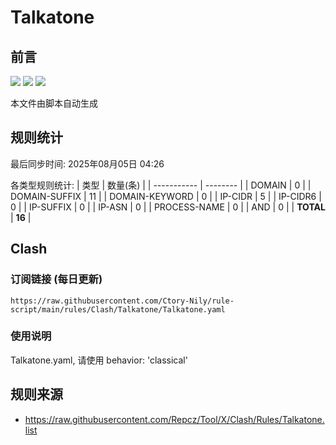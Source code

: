 # Talkatone

## 前言
![](https://img.shields.io/badge/%E4%B8%8B%E8%BD%BD%E8%A7%84%E5%88%99-%E5%90%88%E5%B9%B6%E8%A7%84%E5%88%99-blue) ![](https://img.shields.io/badge/%E7%BB%9F%E8%AE%A1%E6%95%B0%E9%87%8F-green) ![](https://img.shields.io/badge/%E7%94%9F%E6%88%90%E8%AE%A2%E9%98%85-8A2BE2)

本文件由脚本自动生成

## 规则统计
最后同步时间: 2025年08月05日 04:26

各类型规则统计:
| 类型        | 数量(条) |
| ----------- | -------- |
| DOMAIN       | 0        | 
| DOMAIN-SUFFIX | 11       | 
| DOMAIN-KEYWORD | 0        | 
| IP-CIDR      | 5        | 
| IP-CIDR6     | 0        | 
| IP-SUFFIX    | 0        | 
| IP-ASN       | 0        | 
| PROCESS-NAME | 0        | 
| AND          | 0        | 
| **TOTAL** | **16** | 
## Clash

### 订阅链接 (每日更新)
```
https://raw.githubusercontent.com/Ctory-Nily/rule-script/main/rules/Clash/Talkatone/Talkatone.yaml
```

### 使用说明
Talkatone.yaml, 请使用 behavior: 'classical'

## 规则来源
- https://raw.githubusercontent.com/Repcz/Tool/X/Clash/Rules/Talkatone.list 
